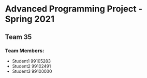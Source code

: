 # Advanced Programming Project - Spring 2021
## Team 35

### Team Members:
- Student1 99105283
- Student2 99102491
- Student3 99100000
